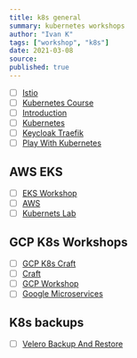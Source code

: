 ```yaml
---
title: k8s general
summary: kubernetes workshops
author: "Ivan K"
tags: ["workshop", "k8s"]
date: 2021-03-08
source:
published: true
---
```


- [ ] [Istio](https://github.com/ik-kubernetes/istio-workshop)
- [ ] [Kubernetes Course](https://github.com/wardviaene/kubernetes-course)
- [ ] [Introduction](https://kumorilabs.com/blog/k8s-0-introduction-blog-series-kubernetes/)
- [ ] [Kubernetes](https://github.com/eon01/kubernetes-workshop)
- [ ] [Keycloak Traefik](https://github.com/ibuetler/docker-keycloak-traefik-workshop)
- [ ] [Play With Kubernetes](https://labs.play-with-k8s.com/)

## AWS EKS

- [ ] [EKS Workshop](https://eksworkshop.com/)
- [ ] [AWS](https://github.com/aws-samples/aws-workshop-for-kubernetes)
- [ ] [Kubernets Lab](https://github.com/ik-workshop/k8s-lab)

## GCP K8s Workshops

- [ ] [GCP K8s Craft](https://github.com/kelseyhightower/intro-to-kubernetes-workshop)
- [ ] [Craft](https://github.com/kelseyhightower/craft-kubernetes-workshop)
- [ ] [GCP Workshop](https://github.com/GoogleCloudPlatform/kubernetes-workshops)
- [ ] [Google Microservices](https://github.com/GoogleCloudPlatform/microservices-demo)

## K8s backups

- [ ] [Velero Backup And Restore](https://www.eksworkshop.com/intermediate/280_backup-and-restore/)
